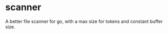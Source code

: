 scanner
=======

A better file scanner for go, with a max size for tokens and constant buffer size.
